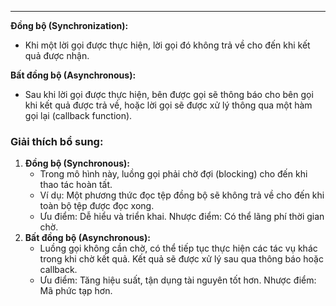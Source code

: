 
---
**Đồng bộ (Synchronization):**

- Khi một lời gọi được thực hiện, lời gọi đó không trả về cho đến khi kết quả được nhận.

**Bất đồng bộ (Asynchronous):**

- Sau khi lời gọi được thực hiện, bên được gọi sẽ thông báo cho bên gọi khi kết quả được trả về, hoặc lời gọi sẽ được xử lý thông qua một hàm gọi lại (callback function).


### Giải thích bổ sung:

1. **Đồng bộ (Synchronous):**
    - Trong mô hình này, luồng gọi phải chờ đợi (blocking) cho đến khi thao tác hoàn tất.
    - Ví dụ: Một phương thức đọc tệp đồng bộ sẽ không trả về cho đến khi toàn bộ tệp được đọc xong.
    - Ưu điểm: Dễ hiểu và triển khai. Nhược điểm: Có thể lãng phí thời gian chờ.
2. **Bất đồng bộ (Asynchronous):**
    - Luồng gọi không cần chờ, có thể tiếp tục thực hiện các tác vụ khác trong khi chờ kết quả. Kết quả sẽ được xử lý sau qua thông báo hoặc callback.
    - Ưu điểm: Tăng hiệu suất, tận dụng tài nguyên tốt hơn. Nhược điểm: Mã phức tạp hơn.